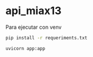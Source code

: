 # api_miax13


Para ejecutar con venv
```bash
pip install -r requeriments.txt
```

```bash
uvicorn app:app
```
